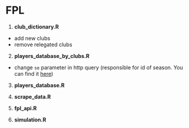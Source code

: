 # FPL

1. **club_dictionary.R** 
  - add new clubs
  - remove relegated clubs

2. **players_database_by_clubs.R**
  - change `se` parameter in http query (responsible for id of season. You can find it [here](https://www.premierleague.com/players))

3. **players_database.R**

4. **scrape_data.R**

5. **fpl_api.R**

6. **simulation.R**
